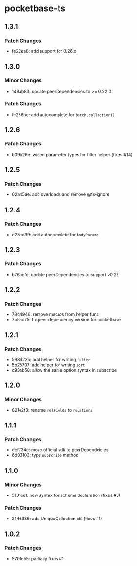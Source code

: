 # pocketbase-ts

## 1.3.1

### Patch Changes

- fe22ea8: add support for 0.26.x

## 1.3.0

### Minor Changes

- 148ab83: update peerDependencies to >= 0.22.0

### Patch Changes

- fc258be: add autocomplete for `batch.collection()`

## 1.2.6

### Patch Changes

- b39b26e: widen parameter types for filter helper (fixes #14)

## 1.2.5

### Patch Changes

- 02a45ae: add overloads and remove @ts-ignore

## 1.2.4

### Patch Changes

- d25cd39: add autocomplete for `bodyParams`

## 1.2.3

### Patch Changes

- b76bcfc: update peerDependencies to support v0.22

## 1.2.2

### Patch Changes

- 7844946: remove macros from helper func
- 7b55c75: fix peer dependency version for pocketbase

## 1.2.1

### Patch Changes

- 5986225: add helper for writing `filter`
- 5b25707: add helper for writing `sort`
- c93ab58: allow the same option syntax in subscribe

## 1.2.0

### Minor Changes

- 821e2f3: rename `relFields` to `relations`

## 1.1.1

### Patch Changes

- def734e: move official sdk to peerDependeicies
- 6d03103: type `subscribe` method

## 1.1.0

### Minor Changes

- 5131ee1: new syntax for schema declaration (fixes #3)

### Patch Changes

- 3146386: add UniqueCollection util (fixes #1)

## 1.0.2

### Patch Changes

- 5701e55: partially fixes #1
